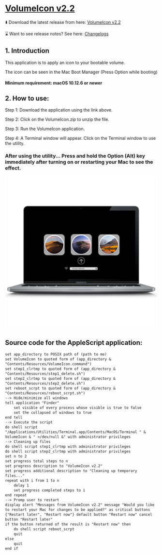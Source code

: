 # [VolumeIcon v2.2](https://github.com/Minh-Ton/VolumeIcon)

⬇️ Download the latest release from here: [VolumeIcon v2.2](https://github.com/Minh-Ton/VolumeIcon/releases/download/v2.2.0/VolumeIcon.zip) 

⌛️ Want to see release notes? See here: [Changelogs](https://github.com/Minh-Ton/VolumeIcon/releases/latest)

## 1. Introduction

This application is to apply an icon to your bootable volume.

The icon can be seen in the Mac Boot Manager (Press Option while booting)

#### Minimum requirement: macOS 10.12.6 or newer

## 2. How to use:

Step 1: Download the application using the link above.

Step 2: Click on the VolumeIcon.zip to unzip the file.

Step 3: Run the VolumeIcon application. 

Step 4: A Terminal window will appear. Click on the Terminal window to use the utility. 

### After using the utility... Press and hold the Option (Alt) key immediately after turning on or restarting your Mac to see the effect.
![Optional Text](https://github.com/Minh-Ton/VolumeIcon/raw/resources/Icons_Images/1.png)

## Source code for the AppleScript application: 

```AppleScript 
set app_directory to POSIX path of (path to me)
set VolumeIcon to quoted form of (app_directory & "Contents/Resources/VolumeIcon.command")
set step1_clrtmp to quoted form of (app_directory & "Contents/Resources/step1_delete.sh")
set step2_clrtmp to quoted form of (app_directory & "Contents/Resources/step2_delete.sh")
set reboot_scrpt to quoted form of (app_directory & "Contents/Resources/reboot_scrpt.sh")
--> Hide/minimize all windows
tell application "Finder"
	set visible of every process whose visible is true to false
	set the collapsed of windows to true
end tell
--> Execute the script
do shell script "/Applications/Utilities/Terminal.app/Contents/MacOS/Terminal " & VolumeIcon & " >/dev/null &" with administrator privileges
--> Cleaning up files
do shell script step1_clrtmp with administrator privileges
do shell script step2_clrtmp with administrator privileges
set n to 2
set progress total steps to n
set progress description to "VolumeIcon v2.2"
set progress additional description to "Cleaning up temporary files..."
repeat with i from 1 to n
	delay 1
	set progress completed steps to i
end repeat
--> Promp user to restart
display alert "Messages from VolumeIcon v2.2" message "Would you like to restart your Mac for changes to be applied?" as critical buttons {"Restart later", "Restart now"} default button "Restart now" cancel button "Restart later"
if the button returned of the result is "Restart now" then
	do shell script reboot_scrpt
	quit
else
	quit
end if
```
